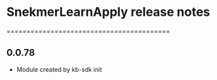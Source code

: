 # SnekmerLearnApply release notes
=========================================

0.0.78
-----
* Module created by kb-sdk init
